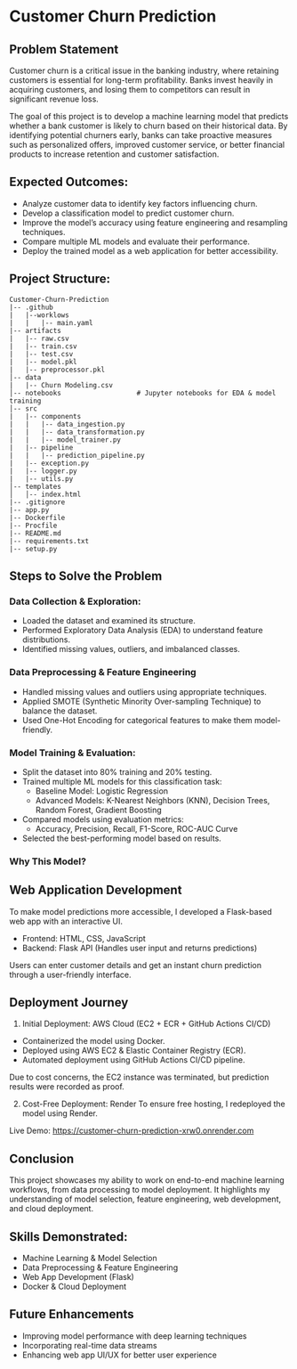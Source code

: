 # Customer Churn Prediction

## Problem Statement
Customer churn is a critical issue in the banking industry, where retaining customers is essential for long-term profitability. Banks invest heavily in acquiring customers, and losing them to competitors can result in significant revenue loss.

The goal of this project is to develop a machine learning model that predicts whether a bank customer is likely to churn based on their historical data. By identifying potential churners early, banks can take proactive measures such as personalized offers, improved customer service, or better financial products to increase retention and customer satisfaction.

## Expected Outcomes:
* Analyze customer data to identify key factors influencing churn.
* Develop a classification model to predict customer churn.
* Improve the model’s accuracy using feature engineering and resampling techniques.
* Compare multiple ML models and evaluate their performance.
* Deploy the trained model as a web application for better accessibility.

## Project Structure:
```
Customer-Churn-Prediction
|-- .github
|   |--worklows
|   |   |-- main.yaml
|-- artifacts
|   |-- raw.csv
|   |-- train.csv
|   |-- test.csv
|   |-- model.pkl
|   |-- preprocessor.pkl
│-- data
|   |-- Churn Modeling.csv      
│-- notebooks                   # Jupyter notebooks for EDA & model training
│-- src
|   |-- components
|   |   |-- data_ingestion.py
|   |   |-- data_transformation.py
|   |   |-- model_trainer.py
|   |-- pipeline
|   |   |-- prediction_pipeline.py
|   |-- exception.py
|   |-- logger.py
|   |-- utils.py
│-- templates                 
│   │-- index.html          
|-- .gitignore
|-- app.py
|-- Dockerfile
|-- Procfile
|-- README.md
|-- requirements.txt
|-- setup.py
```

## Steps to Solve the Problem
### Data Collection & Exploration: 
* Loaded the dataset and examined its structure.
* Performed Exploratory Data Analysis (EDA) to understand feature distributions.
* Identified missing values, outliers, and imbalanced classes.

### Data Preprocessing & Feature Engineering
* Handled missing values and outliers using appropriate techniques.
* Applied SMOTE (Synthetic Minority Over-sampling Technique) to balance the dataset.
* Used One-Hot Encoding for categorical features to make them model-friendly.


### Model Training & Evaluation:
* Split the dataset into 80% training and 20% testing.
* Trained multiple ML models for this classification task:
    * Baseline Model: Logistic Regression
    * Advanced Models: K-Nearest Neighbors (KNN), Decision Trees, Random Forest, Gradient Boosting
* Compared models using evaluation metrics:
    * Accuracy, Precision, Recall, F1-Score, ROC-AUC Curve
* Selected the best-performing model based on results.

### Why This Model?
<!-- * After comparing different models, [Your Best Model] performed the best due to [reasons like better generalization, lower overfitting, etc.].
* This model provides actionable insights for businesses to proactively reduce customer churn. -->

## Web Application Development
To make model predictions more accessible, I developed a Flask-based web app with an interactive UI.
* Frontend: HTML, CSS, JavaScript
* Backend: Flask API (Handles user input and returns predictions)

Users can enter customer details and get an instant churn prediction through a user-friendly interface.

## Deployment Journey
1. Initial Deployment: AWS Cloud (EC2 + ECR + GitHub Actions CI/CD)
* Containerized the model using Docker.
* Deployed using AWS EC2 & Elastic Container Registry (ECR).
* Automated deployment using GitHub Actions CI/CD pipeline.

Due to cost concerns, the EC2 instance was terminated, but prediction results were recorded as proof.

2. Cost-Free Deployment: Render
To ensure free hosting, I redeployed the model using Render.

Live Demo: https://customer-churn-prediction-xrw0.onrender.com 

## Conclusion
This project showcases my ability to work on end-to-end machine learning workflows, from data processing to model deployment. It highlights my understanding of model selection, feature engineering, web development, and cloud deployment.

## Skills Demonstrated:
* Machine Learning & Model Selection
* Data Preprocessing & Feature Engineering
* Web App Development (Flask)
* Docker & Cloud Deployment

## Future Enhancements
* Improving model performance with deep learning techniques
* Incorporating real-time data streams
* Enhancing web app UI/UX for better user experience






